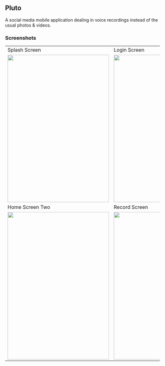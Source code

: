 ## Pluto

A social media mobile application dealing in voice recordings instead of the usual photos & videos.

### Screenshots

<table>
  <tr>
     <td>Splash Screen</td>
     <td>Login Screen</td>
     <td>Home Screen One</td>
  </tr>
  <tr>
    <td><img src="https://github.com/liltrendi/Pluto/raw/main/src/assets/readme/splash.png" width=330 height=480/></td>
    <td><img src="https://github.com/liltrendi/Pluto/raw/main/src/assets/readme/login.png" width=330 height=480/></td>
    <td><img src="https://github.com/liltrendi/Pluto/raw/main/src/assets/readme/home1.png" width=330 height=480/></td>
  </tr>
  <tr>
     <td>Home Screen Two</td>
     <td>Record Screen</td>
     <td>Profile Screen</td>
  </tr>
  <tr>
    <td><img src="https://github.com/liltrendi/Pluto/raw/main/src/assets/readme/home2.png" width=330 height=480/></td>
    <td><img src="https://github.com/liltrendi/Pluto/raw/main/src/assets/readme/record.png" width=330 height=480/></td>
    <td><img src="https://github.com/liltrendi/Pluto/raw/main/src/assets/readme/profile.png" width=330 height=480/></td>
  </tr>
 </table>